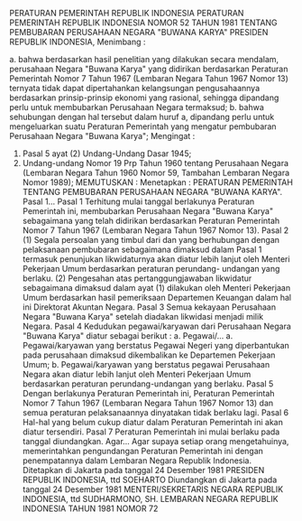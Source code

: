  PERATURAN PEMERINTAH REPUBLIK INDONESIA PERATURAN PEMERINTAH REPUBLIK INDONESIA NOMOR 52 TAHUN 1981 TENTANG PEMBUBARAN PERUSAHAAN NEGARA "BUWANA KARYA" PRESIDEN REPUBLIK INDONESIA,
Menimbang :

a. bahwa berdasarkan hasil penelitian yang dilakukan secara mendalam, perusahaan Negara "Buwana Karya" yang didirikan berdasarkan Peraturan Pemerintah Nomor 7 Tahun 1967 (Lembaran Negara Tahun 1967 Nomor 13) ternyata tidak dapat dipertahankan kelangsungan pengusahaannya berdasarkan prinsip-prinsip ekonomi yang rasional, sehingga dipandang perlu untuk membubarkan Perusahaan Negara termaksud;
b. bahwa sehubungan dengan hal tersebut dalam huruf a, dipandang perlu untuk mengeluarkan suatu Peraturan Pemerintah yang mengatur pembubaran Perusahaan Negara "Buwana Karya";
Mengingat :

1. Pasal 5 ayat (2) Undang-Undang Dasar 1945;
2. Undang-undang Nomor 19 Prp Tahun 1960 tentang Perusahaan Negara (Lembaran Negara Tahun 1960 Nomor 59, Tambahan Lembaran Negara Nomor 1989);
MEMUTUSKAN :
 Menetapkan : PERATURAN PEMERINTAH TENTANG PEMBUBARAN PERUSAHAAN NEGARA "BUWANA KARYA". Pasal 1…
Pasal 1
Terhitung mulai tanggal berlakunya Peraturan Pemerintah ini, membubarkan Perusahaan Negara "Buwana Karya" sebagaimana yang telah didirikan berdasarkan Peraturan Pemerintah Nomor 7 Tahun 1967 (Lembaran Negara Tahun 1967 Nomor 13).
Pasal 2
(1) Segala persoalan yang timbul dari dan yang berhubungan dengan pelaksanaan pembubaran sebagaimana dimaksud dalam Pasal 1 termasuk penunjukan likwidaturnya akan diatur lebih lanjut oleh Menteri Pekerjaan Umum berdasarkan peraturan perundang- undangan yang berlaku.
(2) Pengesahan atas pertanggungjawaban likwidatur sebagaimana dimaksud dalam ayat (1) dilakukan oleh Menteri Pekerjaan Umum berdasarkan hasil pemeriksaan Departemen Keuangan dalam hal ini Direktorat Akuntan Negara.
Pasal 3
Semua kekayaan Perusahaan Negara "Buwana Karya" setelah diadakan likwidasi menjadi milik Negara.
Pasal 4
Kedudukan pegawai/karyawan dari Perusahaan Negara "Buwana Karya" diatur sebagai berikut :
a. Pegawai/… a. Pegawai/karyawan yang berstatus Pegawai Negeri yang diperbantukan pada perusahaan dimaksud dikembalikan ke Departemen Pekerjaan Umum;
b. Pegawai/karyawan yang berstatus pegawai Perusahaan Negara akan diatur lebih lanjut oleh Menteri Pekerjaan Umum berdasarkan peraturan perundang-undangan yang berlaku.
Pasal 5
Dengan berlakunya Peraturan Pemerintah ini, Peraturan Pemerintah Nomor 7 Tahun 1967 (Lembaran Negara Tahun 1967 Nomor 13) dan semua peraturan pelaksanaannya dinyatakan tidak berlaku lagi.
Pasal 6
Hal-hal yang belum cukup diatur dalam Peraturan Pemerintah ini akan diatur tersendiri.
Pasal 7
Peraturan Pemerintah ini mulai berlaku pada tanggal diundangkan. Agar… Agar supaya setiap orang mengetahuinya, memerintahkan pengundangan Peraturan Pemerintah ini dengan penempatannya dalam Lembaran Negara Republik Indonesia. Ditetapkan di Jakarta pada tanggal 24 Desember 1981 PRESIDEN REPUBLIK INDONESIA, ttd SOEHARTO Diundangkan di Jakarta pada tanggal 24 Desember 1981 MENTERI/SEKRETARIS NEGARA REPUBLIK INDONESIA, ttd SUDHARMONO, SH. LEMBARAN NEGARA REPUBLIK INDONESIA TAHUN 1981 NOMOR 72